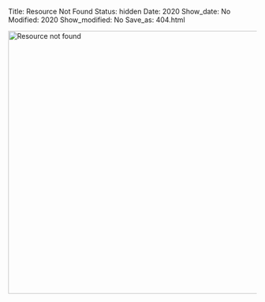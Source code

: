 Title: Resource Not Found
Status: hidden
Date: 2020
Show_date: No
Modified: 2020
Show_modified: No
Save_as: 404.html

<img src="https://ik.imagekit.io/developcafe/404_PQ-benNQl.svg" alt="Resource not found" width="532"/>